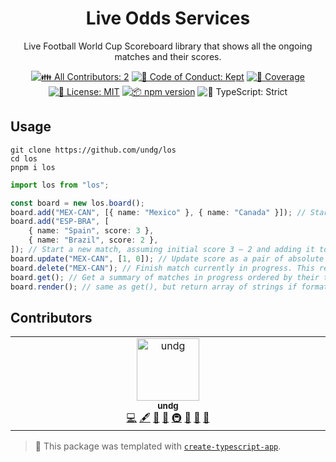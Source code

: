 <h1 align="center">Live Odds Services</h1>

<p align="center">Live Football World Cup Scoreboard library that shows all the ongoing matches and their scores.</p>

<p align="center">
	<!-- prettier-ignore-start -->
	<!-- ALL-CONTRIBUTORS-BADGE:START - Do not remove or modify this section -->
	<a href="#contributors" target="_blank"><img alt="👪 All Contributors: 2" src="https://img.shields.io/badge/%F0%9F%91%AA_all_contributors-2-21bb42.svg" /></a>
<!-- ALL-CONTRIBUTORS-BADGE:END -->
	<!-- prettier-ignore-end -->
	<a href="https://github.com/undg/los/blob/main/.github/CODE_OF_CONDUCT.md" target="_blank"><img alt="🤝 Code of Conduct: Kept" src="https://img.shields.io/badge/%F0%9F%A4%9D_code_of_conduct-kept-21bb42" /></a>
	<a href="https://codecov.io/gh/undg/los" target="_blank"><img alt="🧪 Coverage" src="https://img.shields.io/codecov/c/github/undg/los?label=%F0%9F%A7%AA%20coverage" /></a>
	<a href="https://github.com/undg/los/blob/main/LICENSE.md" target="_blank"><img alt="📝 License: MIT" src="https://img.shields.io/badge/%F0%9F%93%9D_license-MIT-21bb42.svg"></a>
	<a href="http://npmjs.com/package/los"><img alt="📦 npm version" src="https://img.shields.io/npm/v/los?color=21bb42&label=%F0%9F%93%A6%20npm" /></a>
	<img alt="💪 TypeScript: Strict" src="https://img.shields.io/badge/%F0%9F%92%AA_typescript-strict-21bb42.svg" />
</p>

## Usage

```shell
git clone https://github.com/undg/los
cd los
pnpm i los
```

```ts
import los from "los";

const board = new los.board();
board.add("MEX-CAN", [{ name: "Mexico" }, { name: "Canada" }]); // Start a new match, assuming initial score 0 – 0 and adding it the scoreboard.
board.add("ESP-BRA", [
	{ name: "Spain", score: 3 },
	{ name: "Brazil", score: 2 },
]); // Start a new match, assuming initial score 3 – 2 and adding it to the scoreboard.
board.update("MEX-CAN", [1, 0]); // Update score as a pair of absolute scores: home team score and away
board.delete("MEX-CAN"); // Finish match currently in progress. This removes a match from the scoreboard.
board.get(); // Get a summary of matches in progress ordered by their total score. The matches with the same total score will be returned ordered by the most recently started match in the scoreboard.
board.render(); // same as get(), but return array of strings if format: "Uruguay 6 - Italy 6"
```

## Contributors

<!-- spellchecker: disable -->
<!-- ALL-CONTRIBUTORS-LIST:START - Do not remove or modify this section -->
<!-- prettier-ignore-start -->
<!-- markdownlint-disable -->
<table>
  <tbody>
    <tr>
      <td align="center" valign="top" width="14.28%"><a href="https://undg.dev/"><img src="https://avatars.githubusercontent.com/u/5306983?v=4?s=100" width="100px;" alt="undg"/><br /><sub><b>undg</b></sub></a><br /><a href="https://github.com/undg/los/commits?author=undg" title="Code">💻</a> <a href="#content-undg" title="Content">🖋</a> <a href="https://github.com/undg/los/commits?author=undg" title="Documentation">📖</a> <a href="#ideas-undg" title="Ideas, Planning, & Feedback">🤔</a> <a href="#infra-undg" title="Infrastructure (Hosting, Build-Tools, etc)">🚇</a> <a href="#maintenance-undg" title="Maintenance">🚧</a> <a href="#projectManagement-undg" title="Project Management">📆</a> <a href="#tool-undg" title="Tools">🔧</a></td>
    </tr>
  </tbody>
</table>

<!-- markdownlint-restore -->
<!-- prettier-ignore-end -->

<!-- ALL-CONTRIBUTORS-LIST:END -->
<!-- spellchecker: enable -->

<!-- You can remove this notice if you don't want it 🙂 no worries! -->

> 💙 This package was templated with [`create-typescript-app`](https://github.com/JoshuaKGoldberg/create-typescript-app).
